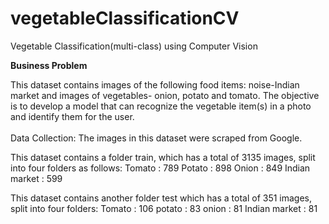 # vegetableClassificationCV
Vegetable Classification(multi-class) using Computer Vision

**Business Problem**

This dataset contains images of the following food items: noise-Indian market and images of vegetables- onion, potato and tomato. The objective is to develop a model that can recognize the vegetable item(s) in a photo and identify them for the user.
<br>
<br>
Data Collection: The images in this dataset were scraped from Google.

This dataset contains a folder train, which has a total of 3135 images, split into four folders as follows:
Tomato : 789
Potato : 898
Onion : 849
Indian market : 599

This dataset contains another folder test which has a total of 351 images, split into four folders:
Tomato : 106
potato : 83
onion : 81
Indian market : 81
